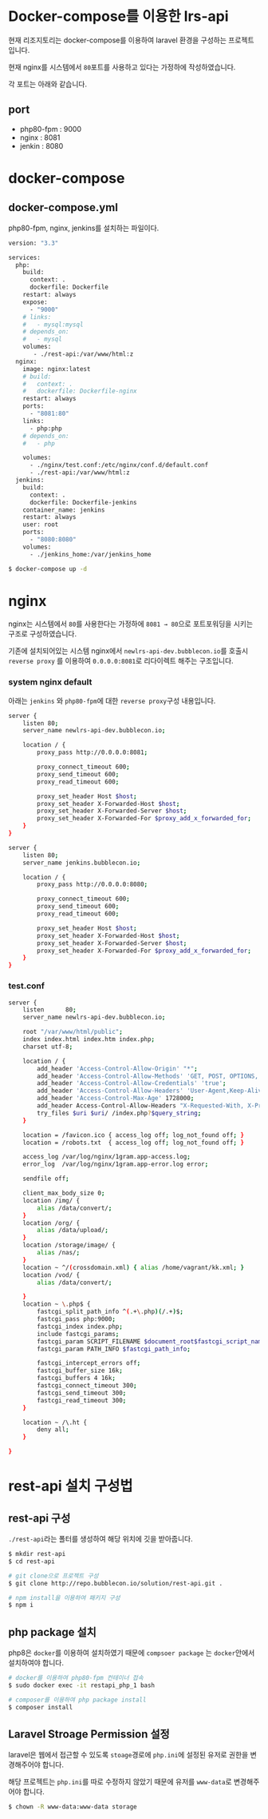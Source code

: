 # Docker-compose를 이용한 lrs-api

현재 리조지토리는 docker-compose를 이용하여 laravel 환경을 구성하는 프로젝트입니다.

현재 nginx를 시스템에서 `80`포트를 사용하고 있다는 가정하에 작성하였습니다.

각 포트는 아래와 같습니다.

## port

- php80-fpm : 9000
- nginx : 8081
- jenkin : 8080

# docker-compose

## docker-compose.yml

php80-fpm, nginx, jenkins를 설치하는 파일이다.

```bash
version: "3.3"

services:
  php:
    build:
      context: .
      dockerfile: Dockerfile
    restart: always
    expose:
      - "9000"
    # links:
    #   - mysql:mysql
    # depends_on:
    #   - mysql
    volumes:
       - ./rest-api:/var/www/html:z
  nginx:
    image: nginx:latest
    # build:
    #   context: .
    #   dockerfile: Dockerfile-nginx
    restart: always
    ports:
      - "8081:80"
    links:
      - php:php
    # depends_on:
    #   - php

    volumes:
      - ./nginx/test.conf:/etc/nginx/conf.d/default.conf
      - ./rest-api:/var/www/html:z
  jenkins:
    build:
      context: .
      dockerfile: Dockerfile-jenkins
    container_name: jenkins
    restart: always
    user: root
    ports:
      - "8080:8080"
    volumes:
      - ./jenkins_home:/var/jenkins_home
```

```bash
$ docker-compose up -d
```

# nginx

nginx는 시스템에서 `80`를 사용한다는 가정하에 `8081 → 80`으로 포트포워딩을 시키는 구조로 구성하였습니다.

기존에 설치되어있는 시스템 nginx에서 `newlrs-api-dev.bubblecon.io`를 호출시 `reverse proxy` 를 이용하여 `0.0.0.0:8081`로 리다이렉트 해주는 구조입니다.

### system nginx default

아래는 `jenkins` 와 `php80-fpm`에 대한 `reverse proxy`구성 내용입니다.

```bash
server {
    listen 80;
    server_name newlrs-api-dev.bubblecon.io;

    location / {
        proxy_pass http://0.0.0.0:8081;

        proxy_connect_timeout 600;
        proxy_send_timeout 600;
        proxy_read_timeout 600;

        proxy_set_header Host $host;
        proxy_set_header X-Forwarded-Host $host;
        proxy_set_header X-Forwarded-Server $host;
        proxy_set_header X-Forwarded-For $proxy_add_x_forwarded_for;
    }
}

server {
    listen 80;
    server_name jenkins.bubblecon.io;

    location / {
        proxy_pass http://0.0.0.0:8080;

        proxy_connect_timeout 600;
        proxy_send_timeout 600;
        proxy_read_timeout 600;

        proxy_set_header Host $host;
        proxy_set_header X-Forwarded-Host $host;
        proxy_set_header X-Forwarded-Server $host;
        proxy_set_header X-Forwarded-For $proxy_add_x_forwarded_for;
    }
}
```

### test.conf

```bash
server {
    listen      80;
    server_name newlrs-api-dev.bubblecon.io;

    root "/var/www/html/public";
    index index.html index.htm index.php;
    charset utf-8;

    location / {
        add_header 'Access-Control-Allow-Origin' "*";
        add_header 'Access-Control-Allow-Methods' 'GET, POST, OPTIONS, DELETE, PUT';
        add_header 'Access-Control-Allow-Credentials' 'true';
        add_header 'Access-Control-Allow-Headers' 'User-Agent,Keep-Alive,Content-Type';
        add_header 'Access-Control-Max-Age' 1728000;
        add_header Access-Control-Allow-Headers "X-Requested-With, X-Prototype-Version, X-CSRF-Token, x-csrftoken, Origin, Accept, Content-Type, Access-Control-Request-Method, Access-Control-Request-Headers, Authorization";
        try_files $uri $uri/ /index.php?$query_string;
    }

    location = /favicon.ico { access_log off; log_not_found off; }
    location = /robots.txt  { access_log off; log_not_found off; }

    access_log /var/log/nginx/1gram.app-access.log;
    error_log  /var/log/nginx/1gram.app-error.log error;

    sendfile off;

    client_max_body_size 0;
    location /img/ {
        alias /data/convert/;
    }
    location /org/ {
        alias /data/upload/;
    }
    location /storage/image/ {
        alias /nas/;
    }
    location ~ ^/(crossdomain.xml) { alias /home/vagrant/kk.xml; }
    location /vod/ {
        alias /data/convert/;

    }
    location ~ \.php$ {
        fastcgi_split_path_info ^(.+\.php)(/.+)$;
        fastcgi_pass php:9000;
        fastcgi_index index.php;
        include fastcgi_params;
        fastcgi_param SCRIPT_FILENAME $document_root$fastcgi_script_name;
        fastcgi_param PATH_INFO $fastcgi_path_info;

        fastcgi_intercept_errors off;
        fastcgi_buffer_size 16k;
        fastcgi_buffers 4 16k;
        fastcgi_connect_timeout 300;
        fastcgi_send_timeout 300;
        fastcgi_read_timeout 300;
    }

    location ~ /\.ht {
        deny all;
    }

}
```

# rest-api 설치 구성법

## rest-api 구성

`./rest-api`라는 폴터를 생성하여 해당 위치에 깃을 받아줍니다.

```bash
$ mkdir rest-api
$ cd rest-api 

# git clone으로 프로젝트 구성
$ git clone http://repo.bubblecon.io/solution/rest-api.git .

# npm install을 이용하여 패키지 구성
$ npm i
```

## php package 설치

php8은 `docker`를 이용하여 설치하였기 때문에 `compsoer package` 는 `docker`안에서 설치하여야 합니다.

```bash
# docker를 이용하여 php80-fpm 컨테이너 접속
$ sudo docker exec -it restapi_php_1 bash

# composer를 이용하여 php package install
$ composer install
```

## Laravel Stroage Permission 설정

laravel은 웹에서 접근할 수 있도록 `stoage`경로에 `php.ini`에 설정된 유저로 권한을 변경해주어야 합니다.

해당 프로젝트는 `php.ini`를 따로 수정하지 않았기 때문에 유저를 `www-data`로 변경해주어야 합니다.

```bash
$ chown -R www-data:www-data storage
```
